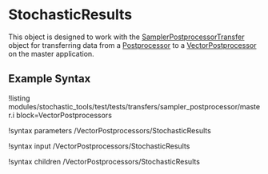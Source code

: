 # StochasticResults
This object is designed to work with the [SamplerPostprocessorTransfer](/stochastic_tools/SamplerPostprocessorTransfer.md) object for
transferring data from a [Postprocessor](/Postprocessors/index.md) to a
[VectorPostprocessor](/VectorPostprocessors/index.md) on the master application.

## Example Syntax
!listing modules/stochastic_tools/test/tests/transfers/sampler_postprocessor/master.i block=VectorPostprocessors

!syntax parameters /VectorPostprocessors/StochasticResults

!syntax input /VectorPostprocessors/StochasticResults

!syntax children /VectorPostprocessors/StochasticResults
